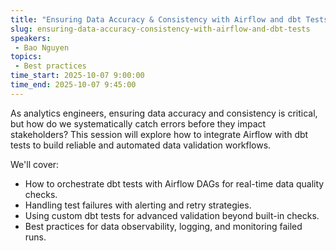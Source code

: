 ```yaml
---
title: "Ensuring Data Accuracy & Consistency with Airflow and dbt Tests"
slug: ensuring-data-accuracy-consistency-with-airflow-and-dbt-tests
speakers:
 - Bao Nguyen
topics:
 - Best practices
time_start: 2025-10-07 9:00:00
time_end: 2025-10-07 9:45:00
---
```


As analytics engineers, ensuring data accuracy and consistency is critical, but how do we systematically catch errors before they impact stakeholders? This session will explore how to integrate Airflow with dbt tests to build reliable and automated data validation workflows.

We'll cover: 
- How to orchestrate dbt tests with Airflow DAGs for real-time data quality checks.
- Handling test failures with alerting and retry strategies.
- Using custom dbt tests for advanced validation beyond built-in checks. 
- Best practices for data observability, logging, and monitoring failed runs.
